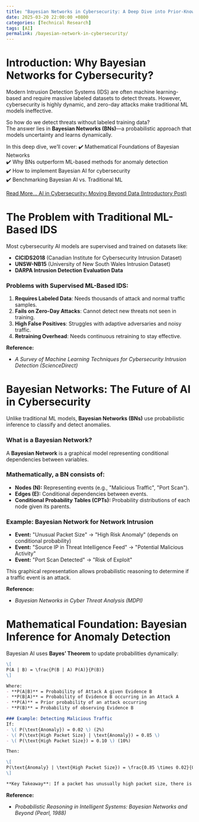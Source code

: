 ```yaml
---
title: "Bayesian Networks in Cybersecurity: A Deep Dive into Prior-Knowledge-Informed AI"
date: 2025-03-20 22:00:00 +0800
categories: [Technical Research]
tags: [AI]
permalink: /bayesian-network-in-cybersecurity/
---
```


# Introduction: Why Bayesian Networks for Cybersecurity?

Modern Intrusion Detection Systems (IDS) are often machine learning-based and require massive labeled datasets to detect threats. However, cybersecurity is highly dynamic, and zero-day attacks make traditional ML models ineffective.

So how do we detect threats without labeled training data?  
The answer lies in **Bayesian Networks (BNs)**—a probabilistic approach that models uncertainty and learns dynamically.

In this deep dive, we’ll cover:
✔️ Mathematical Foundations of Bayesian Networks  
✔️ Why BNs outperform ML-based methods for anomaly detection  
✔️ How to implement Bayesian AI for cybersecurity  
✔️ Benchmarking Bayesian AI vs. Traditional ML  

[Read More… AI in Cybersecurity: Moving Beyond Data (Introductory Post)](https://leeannn01.github.io/cyber-portfolio/ai-in-cybersecuirity-beyond-data/)


# The Problem with Traditional ML-Based IDS

Most cybersecurity AI models are supervised and trained on datasets like:
- **CICIDS2018** (Canadian Institute for Cybersecurity Intrusion Dataset)
- **UNSW-NB15** (University of New South Wales Intrusion Dataset)
- **DARPA Intrusion Detection Evaluation Data**

###  Problems with Supervised ML-Based IDS:
1. **Requires Labeled Data**: Needs thousands of attack and normal traffic samples.
2. **Fails on Zero-Day Attacks**: Cannot detect new threats not seen in training.
3. **High False Positives**: Struggles with adaptive adversaries and noisy traffic.
4. **Retraining Overhead**: Needs continuous retraining to stay effective.

**Reference:**  
- *A Survey of Machine Learning Techniques for Cybersecurity Intrusion Detection (ScienceDirect)*  


# Bayesian Networks: The Future of AI in Cybersecurity

Unlike traditional ML models, **Bayesian Networks (BNs)** use probabilistic inference to classify and detect anomalies.

### What is a Bayesian Network?

A **Bayesian Network** is a graphical model representing conditional dependencies between variables.

### Mathematically, a BN consists of:
- **Nodes (N):** Representing events (e.g., "Malicious Traffic", "Port Scan").
- **Edges (E):** Conditional dependencies between events.
- **Conditional Probability Tables (CPTs):** Probability distributions of each node given its parents.

### Example: Bayesian Network for Network Intrusion
- **Event:** "Unusual Packet Size" → "High Risk Anomaly" (depends on conditional probability)
- **Event:** "Source IP in Threat Intelligence Feed" → "Potential Malicious Activity"
- **Event:** "Port Scan Detected" → "Risk of Exploit"

This graphical representation allows probabilistic reasoning to determine if a traffic event is an attack.

**Reference:**  
- *Bayesian Networks in Cyber Threat Analysis (MDPI)*  


# Mathematical Foundation: Bayesian Inference for Anomaly Detection

Bayesian AI uses **Bayes’ Theorem** to update probabilities dynamically:

```markdown
\[
P(A | B) = \frac{P(B | A) P(A)}{P(B)}
\]

Where:
- **P(A|B)** = Probability of Attack A given Evidence B  
- **P(B|A)** = Probability of Evidence B occurring in an Attack A  
- **P(A)** = Prior probability of an attack occurring  
- **P(B)** = Probability of observing Evidence B  

### Example: Detecting Malicious Traffic
If:
- \( P(\text{Anomaly}) = 0.02 \) (2%)
- \( P(\text{High Packet Size} | \text{Anomaly}) = 0.85 \)
- \( P(\text{High Packet Size}) = 0.10 \) (10%)

Then:

\[
P(\text{Anomaly} | \text{High Packet Size}) = \frac{0.85 \times 0.02}{0.10} = 0.17
\]

**Key Takeaway**: If a packet has unusually high packet size, there is a **17% probability** that it is part of anomalous/malicious traffic.
```

**Reference:**  
- *Probabilistic Reasoning in Intelligent Systems: Bayesian Networks and Beyond (Pearl, 1988)*  
